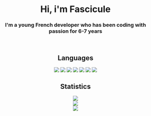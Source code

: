 <h1 align="center" id="heading">Hi, i'm Fascicule</h1>

<h3 align="center">
  I'm a young French developer who has been coding with passion for 6-7 years
</h3><br>

<h2 align="center" id="languages">Languages</h2>
<p align="center">
  <a href="https://nodejs.org"><img src="https://img.shields.io/badge/Node.JS-151515.svg?style=for-the-badge&logo=node.js&logoColor=9f9f9f"></a>
  <a href="https://en.wikipedia.org/wiki/C_Sharp_(programming_language)"><img src="https://img.shields.io/badge/C Sharp-151515.svg?style=for-the-badge&logo=c sharp&logoColor=9f9f9f"></a>
  <a href="https://en.wikipedia.org/wiki/Visual_Basic_(.NET)"><img src="https://img.shields.io/badge/VB.NET-151515.svg?style=for-the-badge&logo=.net&logoColor=9f9f9f"></a>
  <a href="https://en.wikipedia.org/wiki/Shell_script"><img src="https://img.shields.io/badge/Shell-151515.svg?style=for-the-badge&logo=linux&logoColor=9f9f9f"></a>
  <a href="https://en.wikipedia.org/wiki/PowerShell"><img src="https://img.shields.io/badge/PowerShell-151515.svg?style=for-the-badge&logo=powershell&logoColor=9f9f9f"></a>
  <a href="https://en.wikipedia.org/wiki/Batch_file/"><img src="https://img.shields.io/badge/Batch-151515.svg?style=for-the-badge&logo=Windows Terminal&logoColor=9f9f9f"></a>
  <a href="https://www.python.org/"><img src="https://img.shields.io/badge/Python-151515.svg?style=for-the-badge&logo=Python&logoColor=9f9f9f"></a>
</a>

<h2 align="center" id="stats">Statistics</h2>
<p align="center">
  <a href="https://github.com/dazd-pkz"><img src="https://github-readme-stats.vercel.app/api?username=dazd-pkz&show_icons=true&title_color=fff&icon_color=9f9f9f&text_color=9f9f9f&bg_color=151515"></a><br>
  <a href="https://github.com/dazd-pkz"><img href="https://github.com/dazd-pkz" src="https://github-readme-stats.vercel.app/api/top-langs/?username=dazd-pkz&title_color=9f9f9f&text_color=9f9f9f&bg_color=151515&layout=compact"></a><br>
  <a href="https://github.com/dazd-pkz"><img href="https://github.com/dazd-pkz" src="https://komarev.com/ghpvc/?username=dazd-pkz&color=151515&style=for-the-badge"></a>
</p>
